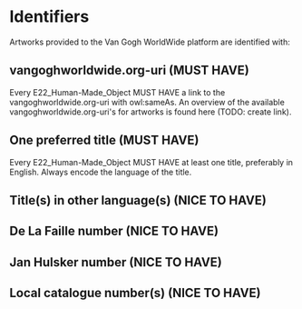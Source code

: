 # Identifiers

Artworks provided to the Van Gogh WorldWide platform are identified with:

## vangoghworldwide.org-uri (MUST HAVE)
Every E22_Human-Made_Object MUST HAVE a link to the vangoghworldwide.org-uri with owl:sameAs. An overview of the available vangoghworldwide.org-uri's for artworks is found here (TODO: create link).

## One preferred title (MUST HAVE)
Every E22_Human-Made_Object MUST HAVE at least one title, preferably in English. Always encode the language of the title.

## Title(s) in other language(s) (NICE TO HAVE)

## De La Faille number (NICE TO HAVE)

## Jan Hulsker number (NICE TO HAVE)

## Local catalogue number(s) (NICE TO HAVE)



